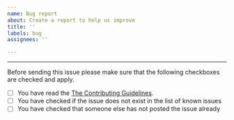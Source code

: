 ```yaml
---
name: Bug report
about: Create a report to help us improve
title: ''
labels: bug
assignees: ''

---
```


___________________________________________________________________________________________________________
Before sending this issue please make sure that the following checkboxes are checked and apply.
- [ ] You have read the [The Contributing Guidelines](https://github.com/annpocoyo/Folder-Locker/blob/main/CONTRIBUTING.md).
- [ ] You have checked if the issue does not exist in the list of known issues
- [ ] You have checked that someone else has not posted the issue already
